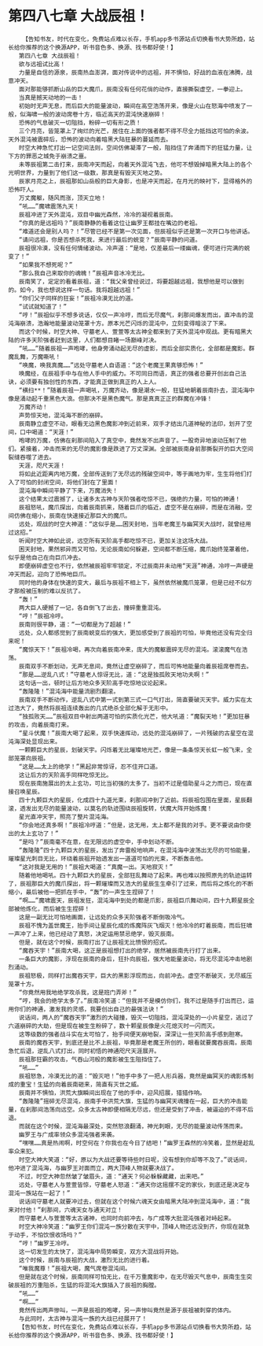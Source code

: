 # 第四八七章 大战辰祖！
        【告知书友，时代在变化，免费站点难以长存，手机app多书源站点切换看书大势所趋，站长给你推荐的这个换源APP，听书音色多、换源、找书都好使！】
       第四八七章 大战辰祖！
       欲与远祖试比高！
       力量是自信的源泉，辰南热血澎湃，面对传说中的远祖，并不惧怕，好战的血液在沸腾，战意冲天。
       面对那能够抓断山岳的巨大魔爪，辰南没有任何花俏的动作，直接撕裂虚空，一拳迎上。
       当真是撼天动地的一击！
       初始时无声无息，而后巨大的能量波动，瞬间在高空浩荡开来，像是火山在怒海中喷发了一般，似海啸一般的波动席卷十方，临近高天的混沌快速崩碎！
       恐怖的气息破灭一切阻挡，粉碎一切有形之质！
       三个月亮，皆笼罩上了绚烂的光芒，居住在上面的强者都不得不尽全力抵挡这可怕的余波。天外混沌被震碎后，恐怖的波动向着暗黑大陆狂暴的蔓延而去。
       时空大神急忙打出一记空间法则，空间仿佛凝滞了一般，阻挡住了奔涌而下的狂猛力量，让下方的罪恶之城免于崩溃之噩。
       未等辰祖第二击打来，辰南冲天而起，向着天外混沌飞去，他可不想毁掉暗黑大陆上的各个光明世界，力量到了他们这一级数，那真是有毁天灭地之势。
       辰家月亮之上，辰祖那如山岳般的巨大身影，也是冲天而起，在月光的映衬下，显得格外的恐怖吓人。
       万丈魔躯，随风而涨，顶天立地！
       “吼……”魔啸震荡九天！
       辰祖冲进了天外混沌，双目中幽光森然，冷冷的凝视着辰南。
       “你真的是远祖吗？”辰南静静的看着这位让幽罗王都挂在嘴边的老祖。
       “难道还会是别人吗？！”尽管已经不是第一次见面，但辰祖似乎还是第一次开口与他讲话。
       “请问远祖，你是否想杀死我，来进行最后的蜕变？”辰南平静的问道。
       辰祖很冷漠，没有任何情绪波动。冷声道：“是地，仅差最后一缕幽魂，便可进行完满的蜕变了！”
       “如果我不想死呢？”
       “那么我自己来取你的魂魄！”辰祖声音冰冷无比。
       辰南笑了，定定的看着辰祖，道：“我父亲曾经说过，将要超越远祖，我想他是可以做到的。如今，我也想说这样一句话。我将超越远祖！”
       “你们父子同样的狂妄！”辰祖冷漠无比的道。
       “试试就知道了！”
       “哼！”辰祖似乎不想多说话，仅仅一声冷哼，而后无尽魔气，刹那间爆发而出，直冲击的混沌海崩溃，浩瀚地能量波动笼罩十方。原本光芒闪烁的混沌中，立刻变得暗淡了下来。
       而这个时候，时空大神、守墓老人、萱萱等太古神全都来到了天外混沌中观战。更有暗黑大陆的许多天阶强者赶到这里，人们都想目睹一场巅峰对决。
       “吼……”随着辰祖一声咆哮，他身旁涌动起无尽的虚影，而后全部实质化，全部都是魔影。群魔乱舞，万魔嘶吼！
       “唤魔，唤我真魔……”远处守墓老人自语道：“这个老魔王果真够恐怖！”
       唤魔经，在辰祖手中与在他人手中的威力。不可同日而语，真正的强者总要开创出自己法诀，必须要有独创性的东西，才能真正做到真正的人上人。
       “横扫**！”随着辰祖一声喝吼，万魔齐动，像是潮水一般，狂猛地朝着辰南扑去，混沌海中像是涌动起千重黑色大浪。但那决不是黑色魔气。那是真真正正的群魔在冲锋！
       万魔齐动！
       声势惊天地，混沌海不断的崩碎。
       辰南静立虚空不动，眼看无边黑色魔影冲到近前来，双手才结出几道神秘的法印，划开了空间，口中喝道：“天涯！”
       咆哮的万魔，仿佛在刹那间陷入了真空中，竟然发不出声音了。一股奇异地波动压制了他们。紧接着，冲击而来的无尽的魔影像是跌进了万丈深渊。全部被辰南身前那撕裂开的巨大空间裂缝吞噬了进去。
       天涯，咫尺天涯！
       将如此近距离内地万魔，全部传送到了无尽远的残破空间中，等于画地为牢，生生将他们打入了可怕的封闭空间，将他们封在了里面！
       混沌海中瞬间平静了下来，万魔消失！
       这个结果太过震撼了，让诸多太古神与天阶强者吃惊不已，强绝的力量，可怕的神通！
       辰祖怒吼，魔爪探出，向着辰南抓来，随着巨爪的临近，虚空不是在崩碎，而是在消融，空间仿佛在缩小，辰南在快速接近那巨大的魔爪。
       远处，观战的时空大神道：“这似乎是……困天封地，当年老魔王与幽冥天大战时，就曾经用过这招。”
       听闻时空大神如此说，远空所有天阶高手都吃惊不已，更加关注这场大战。
       困天封地，果然邪异而又可怕，无论辰南如何躲避，空间都不断压缩，魔爪始终笼罩着他，似乎是他自己在向巨爪冲去。
       即便崩碎虚空也不行，依然被辰祖牢牢锁定，不过辰南并未动用“天涯”神通，冷哼一声硬是冲天而起，迎向了恐怖地巨爪。
       同时他的身体在快速的变大，最后与辰祖不相上下，虽然依然被魔爪笼罩，但是已经不似方才那般被压制的难以反抗了。
       “轰！”
       两大巨人硬撼了一记，各自倒飞了出去，撞碎重重混沌。
       “哼！”辰祖冷哼。
       辰南则很平静，道：“一切都是为了超越！”
       远处，众人都感觉到了辰南蜕变后的强大，更加感受到了辰祖的可怕，毕竟他还没有完全归来呢！
       “魔惊天下！”辰祖冷喝，再次向着辰南冲来，庞大的魔躯震碎无尽的混沌。滚滚魔气在浩荡。
       辰南双手不断划动，无声无息间，竟然让虚空崩碎了，而后可怖地能量向着辰祖席卷而去。
       “那是……逆乱八式！”守墓老人惊讶无比，道：“这是独孤败天地功夫啊！”
       这句话一出，顿时让后方地众多天阶高手吃惊地议论起来。
       “轰隆隆！”混沌海中能量流剧烈翻滚。
       辰南双手不断动作，逆乱八式中第一式到第三式一口气打出，简直要破灭天宇。威力实在太过浩大了，竟然将辰祖连续轰出的几式绝杀全部化解于无形中。
       “独孤败天……”辰祖双目中射出两道可怕的实质化光芒，他大吼道：“魔裂天地！”更加狂暴的攻击，向着辰南打来。
       “星斗伏魔！”辰南大喝了起来，双手快速挥动，远处的混沌崩碎了，一片残破的古星空在混沌海深处显现出来。
       一颗颗巨大的星辰，划破天宇。闪烁着无比璀璨地光芒，像是一条条惊天长虹一般飞来，全部笼罩向辰祖。
       “这是……太上的绝学！”黑起非常惊讶，忍不住开口道。
       这让后方的天阶高手同样吃惊无比。
       现在辰南施展出的太上玄功，可比当初强的太多了。当初不过是借助星斗之力而已，现在直接召唤星辰。
       四十九颗巨大的星辰，化成四十九道光束，刹那间冲到了近前。将辰祖包围在里面，星辰翻滚，透发出无尽的能量波动，以莫名的轨迹围绕辰祖旋转，伏魔大阵开始炼魔！
       星光直冲天宇，照亮了整片混沌海。
       “你会地还真多啊！”辰祖冷哼道：“但是，这无用，太上都不是我的对手。更不要说由你使出的太上玄功了！”
       “是吗？”辰南毫不在意，在无限远的虚空中，手中划动不断。
       “轰隆隆”四十九颗巨大的星辰，发出了奔雷般地响声，在混沌海中波荡出无尽的可怕能量，璀璨星光刺目无比，环绕着辰祖开始透发出一道道可怕的光束，不断轰击他。
       “这对我是无用的！”辰祖大喝道：“真魔一出。天地寂灭！”
       随着他地喝吼。四十九颗巨大的星辰，全部狂乱舞动了起来。再也难以按照原先的轨迹运转了，辰祖那巨大的魔爪探出，将一颗璀璨而又浩大的星辰生生牵引了过来，而后将之炼化的不断缩小，最后被他一把抓在手中，“轰”的一声生生捏碎了！
       “啊……”魔啸震天，辰祖发狂，混沌海中到处的都是爪影，辰祖巨爪舞动间，四十九颗星辰全部被他炼化，而后被生生捏碎！
       这是一副无比可怕地画面，让远处的众多天阶强者不断倒吸冷气。
       辰祖不愧为盖世魔王，抬手间让星辰化成的炼魔阵灰飞烟灭！他冷冷的盯着辰南，而后狂啸一声冲了上来，他已经动了真怒，决定运用禁忌绝学，毁灭辰南。
       但是，就在这个时候，辰南打出了让辰祖无比愤恨的招式。
       “魔吞天宇！”辰南大喝，这正是辰祖想打出的绝学，居然被辰南先行打了出来。
       一条巨大的魔影，浮现在辰南的身后，狂扑向辰祖，强大地能量波动，将无尽混沌冲击地剧烈涌动。
       辰祖怒极，同样打出魔吞天宇，巨大的黑影浮现而出，向前冲去。虚空不断破灭，无尽威压笼罩十方。
       “你竟然用我地绝学攻杀我，这是班门弄斧！”
       “哼，我会的绝学太多了。”辰南冷笑道：“但我并不是模仿你们，我不过是随手打出而已，运用你们的神通，激发我的灵感，我要创出自己的最强法诀！”
       说话间，两人的“魔吞天宇”激烈的大碰撞，毁灭一切阻挡，混沌深处的一小片星空，逃过了六道崩碎的大劫，但是现在被生生粉碎了，数十颗星辰像是火花熄灭时一闪而灭。
       这等级数的强者战斗实在太可怕了，抬手间便天崩地裂，深深让一些天阶高手感到胆寒。
       辰南的魔吞天宇，到底还是比不上辰祖，毕竟那是老魔王所创的，眼看就要魔吞辰南。辰南急忙后退，逆乱八式打出，同时初悟的神通咫尺天涯展开。
       辰祖那狂霸的攻击，气吞山河般的魔影被生生阻挡住了。
       “吼……”
       辰祖怒急，冷漠无比的道：“毁灭吧！”他手中多了一把人形兵器，竟然是幽冥天的魂影炼制成的重宝！生猛的向着辰南砸来，简直有灭世之威。
       辰南并不惧怕，洪荒大旗瞬间出现在了他的手中，迎风招展，猎猎作响。
       “轰隆隆”摇碎无尽混沌，辰南手中洪荒大旗，生猛的与幽冥天魂撞在一起，巨大的冲击能量，在刹那间浩荡向远空。众多太古神即便相隔无尽远，但还是受到了冲击，被逼迫的不得不后退。
       而就在这个时候，混沌海最深处，突然怒浪翻涌，神光刺眼，无尽的能量波动传荡而来。
       幽罗王与广成率领众多混沌强者来袭。
       “嘿嘿……真是热闹啊，时空何在？你我也在今日了结吧！”幽罗王森然的冷笑着，显然是趁乱率众来犯。
       时空大神大笑道：“好，原以为大战还要等待些时日呢，没有想到你却等不及了。”说话间，他冲进了混沌海，与幽罗王对面而立，两大顶峰人物就要决战了。
       不过，时空大神忽然皱了皱眉头，道：“通天？何必躲躲藏藏，出来吧。”
       远处，守墓老人与萱萱皆惊，守墓老人怒道：“通天你这摇摆不定的家伙，到底还是决定与混沌一族站在一起了！”
       说话间守墓老人就要冲过去，但就在这个时候六魂天女由暗黑大陆冲到混沌海中，道：“我来对付他！”刹那间，六魂天女与通天对立！
       而守墓老人与萱萱等太古诸神，也同时向前冲去，与广成等大批混沌强者对峙起来。
       时空大神冷笑道：“幽罗王你们混沌一族分散在天宇中，顶峰人物还远没到齐，你现在就急于动手，不怕饮恨收场吗？”
       “哼！”幽罗王冷哼。
       这一切发生的太快了，混沌海中局势瞬变，双方大混战将开始。
       这个时候，辰南与辰祖的大战，激烈无比的进行着。
       “唯我魔尊！”辰祖大喝，魔气席卷混沌间。
       但是就在这个时候，辰南同样可怕无比，在千万重魔影中，在无尽毁灭气息中，辰南生生突破辰祖的万重阻杀，生猛的将混沌大旗插入了辰祖的胸膛。
       “吼……”
       “啊……”
       竟然传出两声惨叫，一声是辰祖的咆哮，另一声惨叫竟然是源于辰祖被刺穿的体内。
       与此同时，太古神与混沌一族的大战已经展开了！
       【告知书友，时代在变化，免费站点难以长存，手机app多书源站点切换看书大势所趋，站长给你推荐的这个换源APP，听书音色多、换源、找书都好使！】